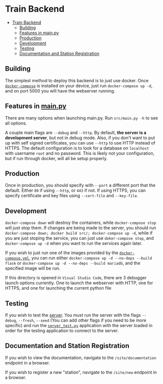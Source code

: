 # Train Backend

- [Train Backend](#train-backend)
  - [Building](#building)
  - [Features in main.py](#features-in-mainpy)
  - [Production](#production)
  - [Development](#development)
  - [Testing](#testing)
  - [Documentation and Station Registration](#documentation-and-station-registration)

## Building

The simplest method to deploy this backend is to just use docker. Once [`docker-compose`](https://docs.docker.com/compose/install/) is installed on your device, just run `docker-compose up -d`, and on port 5000 you will have the webserver running.

## Features in [main.py](src/main.py)

There are many options when launching main.py. Run `src/main.py -h` to see all options.

A couple main flags are `--debug` and `--http`. By default, **the server is a development server**, but not in debug mode. Also, if you don't want to put up with self signed certificates, you can use `--http` to use HTTP instead of HTTPS. The default configuration is to look for a database on `localhost` with username `root` and no password. This is likely not your configuration, but if run through docker, will all be setup properly.

## Production

Once in production, you should specify with `--port` a different port that the default. Either `80` if using `--http`, or `443` if not. If using HTTPS, you can specify certificate and key files using `--cert-file` and `--key-file`.

## Development

`docker-compose down` will destroy the containers, while `docker-compose stop` will just stop them. If changes are being made to the server, you should run `docker-compose down; docker build src/; docker-compose up -d`, while if you are just stoping the service, you can just use `doker-compose stop`, and `docker-compose up -d` when you want to run the services again later.

If you wish to just run one of the images provided by the [`docker-compose.yml`](/docker-compose.yml), you can run either `docker-compose up -d --no-deps --build flask` or `docker-compose up -d --no-deps --build mariadb`, and the specified image will be run.

If this directory is opened in `Visual Studio Code`, there are 3 debugger launch options currently. One to launch the webserver with HTTP, one for HTTPS, and one for launching the current python file

## Testing

If you wish to test the [server](src/main.py). You must run the server with the flags `--debug`, `--fresh`, `--seed` (You can add other flags if you need to be more specific) and run the [`server_test.py`](tests/server_test.py) application with the server loaded in order for the testing application to connect to the server.

## Documentation and Station Registration

If you wish to view the documentation, navigate to the `/site/documentation` endpoint in a browser.

If you wish to register a new "station", navigate to the `/site/new` endpoint in a browser.